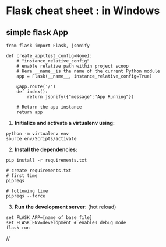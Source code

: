 # Flask cheat sheet : in Windows

## simple flask App
~~~
from flask import Flask, jsonify

def create_app(test_config=None):
    # "instance_relative_config"
    # enable relative path within project scoop
    # Here __name__is the name of the current Python module
    app = Flask(__name__, instance_relative_config=True)

    @app.route('/')
    def index():
        return jsonify({"message":"App Running"})

    # Return the app instance
    return app
~~~

1. **Initialize and activate a virtualenv using:**
```
python -m virtualenv env
source env/Scripts/activate
```

2. **Install the dependencies:**
```
pip install -r requirements.txt

# create requirements.txt
# first time
pipreqs

# following time
pipreqs --force
```

3. **Run the development server:** (hot reload)
```
set FLASK_APP=[name_of_base_file]
set FLASK_ENV=development # enables debug mode
flask run
```


































































































































//
